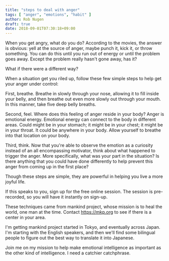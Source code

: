```yaml
---
title: "steps to deal with anger"
tags: [ "anger", "emotions", "habit" ]
author: Rob Nugen
draft: true
date: 2018-09-01T07:30:18+09:00
---
```


When you get angry, what do you do?  According to the movies, the answer is obvious: yell at the source of anger, maybe punch it, kick it, or throw something. You can do this until you run out of energy or until the problem goes away.  Except the problem really hasn't gone away, has it?

What if there were a different way?

When a situation get you riled up, follow these few simple steps to help get your anger under control:

First, breathe.  Breathe in slowly through your nose, allowing it to fill inside your belly, and then breathe out even more slowly out through your mouth.  In this manner, take five deep belly breaths.

Second, feel.  Where does this feeling of anger reside in your body?  Anger is emotional energy.  Emotional energy can connect to the body in different areas.  Could might be in your stomach; it might be in your chest; it might be in your throat.  It could be anywhere in your body.  Allow yourself to breathe into that location on your body.

Third, think.  Now that you're able to observe the emotion as a curiosity instead of an all encompassing motivator, think about what happened to trigger the anger.  More specifically, what was your part in the situation?  Is there anything that you could have done differently to help prevent this anger from coming up in the first place?

Though these steps are simple, they are powerful in helping you live a more joyful life.

If this speaks to you, sign up for the free online session.  The session is pre-recorded, so you will have it instantly on sign-up.

These techniques came from mankind project, whose mission is to heal the world, one man at the time.  Contact https://mkp.org to see if there is a center in your area.

I'm getting mankind project started in Tokyo, and eventually across Japan.  I'm starting with the English speakers, and then we'll find some bilingual people to figure out the best way to translate it into Japanese.

Join me on my mission to help make emotional intelligence as important as the other kind of intelligence.  I need a catchier catchphrase.
